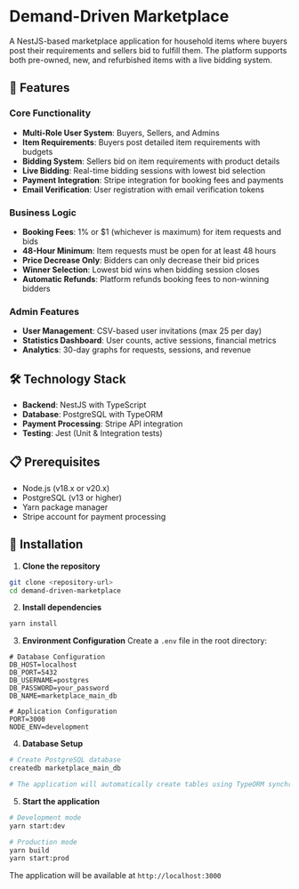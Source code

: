 # Demand-Driven Marketplace

A NestJS-based marketplace application for household items where buyers post their requirements and sellers bid to fulfill them. The platform supports both pre-owned, new, and refurbished items with a live bidding system.

## 🚀 Features

### Core Functionality

- **Multi-Role User System**: Buyers, Sellers, and Admins
- **Item Requirements**: Buyers post detailed item requirements with budgets
- **Bidding System**: Sellers bid on item requirements with product details
- **Live Bidding**: Real-time bidding sessions with lowest bid selection
- **Payment Integration**: Stripe integration for booking fees and payments
- **Email Verification**: User registration with email verification tokens

### Business Logic

- **Booking Fees**: 1% or $1 (whichever is maximum) for item requests and bids
- **48-Hour Minimum**: Item requests must be open for at least 48 hours
- **Price Decrease Only**: Bidders can only decrease their bid prices
- **Winner Selection**: Lowest bid wins when bidding session closes
- **Automatic Refunds**: Platform refunds booking fees to non-winning bidders

### Admin Features

- **User Management**: CSV-based user invitations (max 25 per day)
- **Statistics Dashboard**: User counts, active sessions, financial metrics
- **Analytics**: 30-day graphs for requests, sessions, and revenue

## 🛠️ Technology Stack

- **Backend**: NestJS with TypeScript
- **Database**: PostgreSQL with TypeORM
- **Payment Processing**: Stripe API integration
- **Testing**: Jest (Unit & Integration tests)

## 📋 Prerequisites

- Node.js (v18.x or v20.x)
- PostgreSQL (v13 or higher)
- Yarn package manager
- Stripe account for payment processing

## 🔧 Installation

1. **Clone the repository**

```bash
git clone <repository-url>
cd demand-driven-marketplace
```

2. **Install dependencies**

```bash
yarn install
```

3. **Environment Configuration**
   Create a `.env` file in the root directory:

```env
# Database Configuration
DB_HOST=localhost
DB_PORT=5432
DB_USERNAME=postgres
DB_PASSWORD=your_password
DB_NAME=marketplace_main_db

# Application Configuration
PORT=3000
NODE_ENV=development
```

4. **Database Setup**

```bash
# Create PostgreSQL database
createdb marketplace_main_db

# The application will automatically create tables using TypeORM synchronization
```

5. **Start the application**

```bash
# Development mode
yarn start:dev

# Production mode
yarn build
yarn start:prod
```

The application will be available at `http://localhost:3000`

